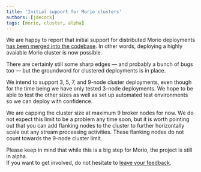 ```yaml
---
title: 'Initial support for Morio clusters'
authors: [jdecock]
tags: [morio, cluster, alpha]
---
```


We are happy to report that initial support for distributed Morio deployments
[has been merged into the codebase](https://github.com/certeu/morio/pull/18).
In other words, deploying a highly avaiable Morio cluster is now possible.

<!-- truncate -->

There are certainly still some sharp edges — and probably a bunch of bugs too
— but the groundword for clustered deployments is in place.

We intend to support 3, 5, 7, and 9-node cluster deployments, even though for
the time being we have only tested 3-node deployments. We hope to be able to
test the other sizes as well as set up automated test environments so we can
deploy with confidence.

We are capping the cluster size at maximum 9 broker nodes for now. We do not
expect this limit to be a problem any time soon, but it is worth pointing out
that you can add flanking nodes to the cluster to further horizontally scale
out any stream processing activities. These flanking nodes do not count towards
the 9-node cluster limit.

Please keep in mind that while this is a big step for Morio, the project is
still in alpha.  
If you want to get involved, do not hesitate to [leave your
feedback](https://github.com/certeu/morio/discussions).
